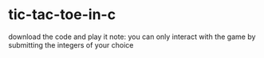 # tic-tac-toe-in-c
download the code and play it
note: you can only interact with the game by submitting the integers of your choice
